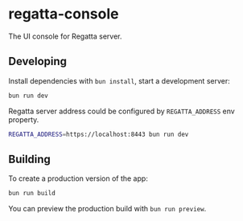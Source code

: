 # regatta-console

The UI console for Regatta server.

## Developing

Install dependencies with `bun install`, start a development server:

```bash
bun run dev
```

Regatta server address could be configured by `REGATTA_ADDRESS` env property.

```bash
REGATTA_ADDRESS=https://localhost:8443 bun run dev
```

## Building

To create a production version of the app:

```bash
bun run build
```

You can preview the production build with `bun run preview`.
